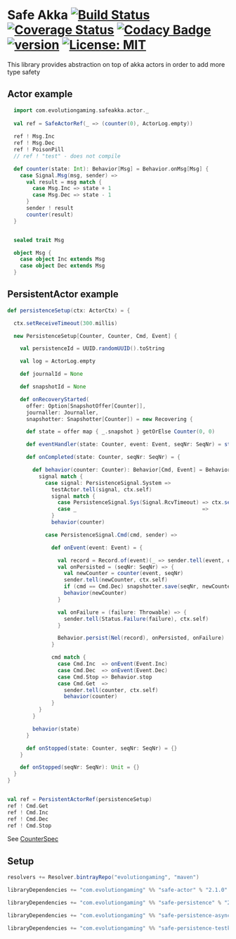 # Safe Akka [![Build Status](https://travis-ci.org/evolution-gaming/safe-akka.svg)](https://travis-ci.org/evolution-gaming/safe-akka) [![Coverage Status](https://coveralls.io/repos/evolution-gaming/safe-akka/badge.svg)](https://coveralls.io/r/evolution-gaming/safe-akka) [![Codacy Badge](https://api.codacy.com/project/badge/Grade/8457f5d789694d31b8e8c34e6b9f5e14)](https://www.codacy.com/app/t3hnar/safe-akka?utm_source=github.com&amp;utm_medium=referral&amp;utm_content=evolution-gaming/safe-akka&amp;utm_campaign=Badge_Grade) [![version](https://api.bintray.com/packages/evolutiongaming/maven/safe-akka/images/download.svg)](https://bintray.com/evolutiongaming/maven/safe-akka/_latestVersion) [![License: MIT](https://img.shields.io/badge/License-MIT-yellowgreen.svg)](https://opensource.org/licenses/MIT)

This library provides abstraction on top of akka actors in order to add more type safety

## Actor example

```scala
  import com.evolutiongaming.safeakka.actor._
  
  val ref = SafeActorRef(_ => (counter(0), ActorLog.empty))
    
  ref ! Msg.Inc
  ref ! Msg.Dec
  ref ! PoisonPill
  // ref ! "test" - does not compile

  def counter(state: Int): Behavior[Msg] = Behavior.onMsg[Msg] {
    case Signal.Msg(msg, sender) =>
      val result = msg match {
        case Msg.Inc => state + 1
        case Msg.Dec => state - 1
      }
      sender ! result
      counter(result)
  }


  sealed trait Msg

  object Msg {
    case object Inc extends Msg
    case object Dec extends Msg
  }
```

## PersistentActor example

```scala
def persistenceSetup(ctx: ActorCtx) = {

  ctx.setReceiveTimeout(300.millis)

  new PersistenceSetup[Counter, Counter, Cmd, Event] {

    val persistenceId = UUID.randomUUID().toString

    val log = ActorLog.empty

    def journalId = None

    def snapshotId = None

    def onRecoveryStarted(
      offer: Option[SnapshotOffer[Counter]],
      journaller: Journaller,
      snapshotter: Snapshotter[Counter]) = new Recovering {

      def state = offer map { _.snapshot } getOrElse Counter(0, 0)

      def eventHandler(state: Counter, event: Event, seqNr: SeqNr) = state(event, seqNr)

      def onCompleted(state: Counter, seqNr: SeqNr) = {

        def behavior(counter: Counter): Behavior[Cmd, Event] = Behavior[Cmd, Event] { (signal, _) =>
          signal match {
            case signal: PersistenceSignal.System =>
              testActor.tell(signal, ctx.self)
              signal match {
                case PersistenceSignal.Sys(Signal.RcvTimeout) => ctx.setReceiveTimeout(Duration.Inf)
                case _                                        =>
              }
              behavior(counter)

            case PersistenceSignal.Cmd(cmd, sender) =>

              def onEvent(event: Event) = {

                val record = Record.of(event)(_ => sender.tell(event, ctx.self))
                val onPersisted = (seqNr: SeqNr) => {
                  val newCounter = counter(event, seqNr)
                  sender.tell(newCounter, ctx.self)
                  if (cmd == Cmd.Dec) snapshotter.save(seqNr, newCounter)
                  behavior(newCounter)
                }

                val onFailure = (failure: Throwable) => {
                  sender.tell(Status.Failure(failure), ctx.self)
                }

                Behavior.persist(Nel(record), onPersisted, onFailure)
              }

              cmd match {
                case Cmd.Inc  => onEvent(Event.Inc)
                case Cmd.Dec  => onEvent(Event.Dec)
                case Cmd.Stop => Behavior.stop
                case Cmd.Get  =>
                  sender.tell(counter, ctx.self)
                  behavior(counter)
              }
          }
        }

        behavior(state)
      }

      def onStopped(state: Counter, seqNr: SeqNr) = {}
    }

    def onStopped(seqNr: SeqNr): Unit = {}
  }
}


val ref = PersistentActorRef(persistenceSetup)
ref ! Cmd.Get
ref ! Cmd.Inc
ref ! Cmd.Dec
ref ! Cmd.Stop

```

See [CounterSpec](safe-persistence/src/test/scala/com/evolutiongaming/safeakka/persistence/CounterSpec.scala)

## Setup

```scala
resolvers += Resolver.bintrayRepo("evolutiongaming", "maven")

libraryDependencies += "com.evolutiongaming" %% "safe-actor" % "2.1.0"

libraryDependencies += "com.evolutiongaming" %% "safe-persistence" % "2.1.0"

libraryDependencies += "com.evolutiongaming" %% "safe-persistence-async" % "2.1.0"

libraryDependencies += "com.evolutiongaming" %% "safe-persistence-testkit" % "2.1.0"
``` 